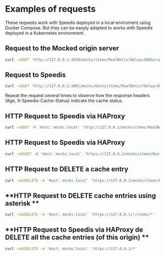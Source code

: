 # **Examples of requests**

These requests work with Speedis deployed in a local enviroment using Docker Compose.
But they can be easyly adapted to works with Speedis deployed in a Kubernetes environment.

## **Request to the Mocked origin server**
```sh
curl -vXGET 'http://127.0.0.1:3030/mocks/items/RealBetis?delay=300&cc=public,max-age=10&a=alfa&b=beta&c='
```
## **Request to Speedis**
```sh
curl -vXGET 'http://127.0.0.1:3001/mocks/mocks/items/RealBetis?delay=300&cc=public,max-age=10&a=alfa&b=beta&c='
```
Repeat the request several times to observe how the response headers (Age, X-Speedis-Cache-Status) indicate the cache status.
## **HTTP Request to Speedis via HAProxy**
```sh
curl -vXGET -H 'Host: mocks.local' 'http://127.0.0.1/mocks/items/RealBetis?delay=300&cc=public,max-age=10&a=alfa&b=beta&c='
```
## **HTTP Request to Speedis via HAProxy**
```sh
curl -vkXGET -H 'Host: mocks.local' 'https://127.0.0.1/mocks/items/RealBetis?delay=300&cc=public,max-age=10&a=alfa&b=beta&c='
```
## **HTTP Request to DELETE a cache entry**
```sh
curl -vkXDELETE -H 'Host: mocks.local' 'https://127.0.0.1/mocks/items/RealBetis'
```
## **HTTP Request to DELETE cache entries using asterisk **
```sh
curl -vkXDELETE -H 'Host: mocks.local' 'https://127.0.0.1/*/items/*'
```
## **HTTP Request to Speedis via HAProxy de DELETE all the cache entries (of this origin) **
```sh
curl -vkXDELETE -H 'Host: mocks.local' 'https://127.0.0.1/*'
```
